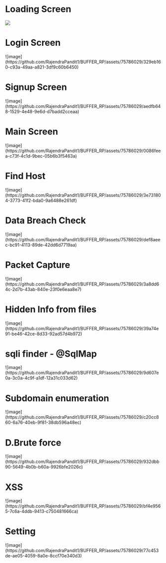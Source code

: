 <h1>Loading Screen</h1>
<img src="https://github.com/RajendraPandit1/BUFFER_RP/assets/75786029/a6b4a5c6-ddaa-4a9b-bce1-c7a75b57b651">
<h1>Login Screen</h1>
![image](https://github.com/RajendraPandit1/BUFFER_RP/assets/75786029/329eb160-c93a-49aa-a821-3df9c60b6450)
<h1>Signup Screen</h1>
![image](https://github.com/RajendraPandit1/BUFFER_RP/assets/75786029/aedfb648-1529-4e48-9e6d-d7badd2cceaa)
<h1>Main Screen</h1> 
![image](https://github.com/RajendraPandit1/BUFFER_RP/assets/75786029/0086feea-c73f-4c1d-9bec-05b6b3f5463a)
<h1>Find Host</h1>
![image](https://github.com/RajendraPandit1/BUFFER_RP/assets/75786029/3e731804-3773-41f2-bda0-9a6488e261df)
<h1>Data Breach Check</h1>
![image](https://github.com/RajendraPandit1/BUFFER_RP/assets/75786029/def8aeec-bc91-4113-89de-42dd6d7719aa)
<h1>Packet Capture</h1>
![image](https://github.com/RajendraPandit1/BUFFER_RP/assets/75786029/3a8dd64c-2d7b-43ab-840e-23f0e6eaa8e7)
<h1>Hidden Info from files</h1>
![image](https://github.com/RajendraPandit1/BUFFER_RP/assets/75786029/39a74e91-be46-42ce-8d33-92ad57d4b972)
<h1>sqli finder - @SqlMap </h1>
![image](https://github.com/RajendraPandit1/BUFFER_RP/assets/75786029/9d607e0a-3c0a-4c9f-a1df-12a31c033d62)
<h1>Subdomain enumeration</h1>
![image](https://github.com/RajendraPandit1/BUFFER_RP/assets/75786029/c20cc860-6a76-40eb-9f81-38db596a48ec)
<h1>D.Brute force</h1>
![image](https://github.com/RajendraPandit1/BUFFER_RP/assets/75786029/932dbb90-5649-4b0b-b60a-9926bfe2026c)
<h1>XSS</h1>
![image](https://github.com/RajendraPandit1/BUFFER_RP/assets/75786029/bf4e9565-7c6a-4ddb-9413-c750481666ca)
<h1>Setting</h1>
![image](https://github.com/RajendraPandit1/BUFFER_RP/assets/75786029/77c453de-ae05-4059-8a0e-8ccf70e340d3)










